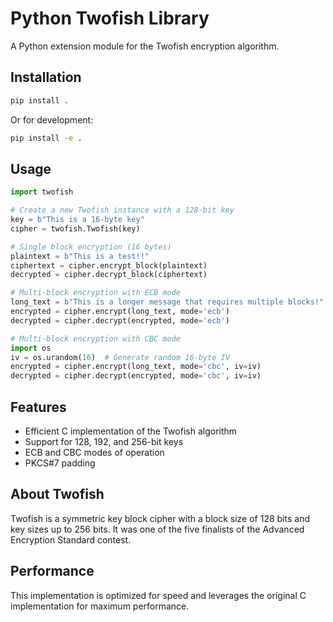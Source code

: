 # Python Twofish Library

A Python extension module for the Twofish encryption algorithm.

## Installation

```bash
pip install .
```

Or for development:

```bash
pip install -e .
```

## Usage

```python
import twofish

# Create a new Twofish instance with a 128-bit key
key = b"This is a 16-byte key"
cipher = twofish.Twofish(key)

# Single block encryption (16 bytes)
plaintext = b"This is a test!!"
ciphertext = cipher.encrypt_block(plaintext)
decrypted = cipher.decrypt_block(ciphertext)

# Multi-block encryption with ECB mode
long_text = b"This is a longer message that requires multiple blocks!"
encrypted = cipher.encrypt(long_text, mode='ecb')
decrypted = cipher.decrypt(encrypted, mode='ecb')

# Multi-block encryption with CBC mode
import os
iv = os.urandom(16)  # Generate random 16-byte IV
encrypted = cipher.encrypt(long_text, mode='cbc', iv=iv)
decrypted = cipher.decrypt(encrypted, mode='cbc', iv=iv)
```

## Features

- Efficient C implementation of the Twofish algorithm
- Support for 128, 192, and 256-bit keys
- ECB and CBC modes of operation
- PKCS#7 padding

## About Twofish

Twofish is a symmetric key block cipher with a block size of 128 bits and key sizes up to 256 bits. It was one of the five finalists of the Advanced Encryption Standard contest.

## Performance

This implementation is optimized for speed and leverages the original C implementation for maximum performance.